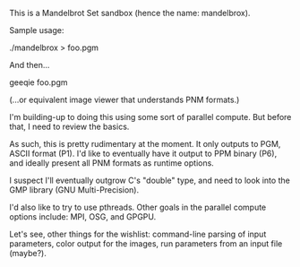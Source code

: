 This is a Mandelbrot Set sandbox (hence the name: mandelbrox).

Sample usage:

   ./mandelbrox > foo.pgm

And then...

   geeqie foo.pgm

(...or equivalent image viewer that understands PNM formats.)

I'm building-up to doing this using some sort of parallel compute.
But before that, I need to review the basics.

As such, this is pretty rudimentary at the moment.  It only outputs to
PGM, ASCII format (P1).  I'd like to eventually have it output to PPM
binary (P6), and ideally present all PNM formats as runtime options.

I suspect I'll eventually outgrow C's "double" type, and need to look
into the GMP library (GNU Multi-Precision).

I'd also like to try to use pthreads.  Other goals in the parallel
compute options include: MPI, OSG, and GPGPU.

Let's see, other things for the wishlist: command-line parsing of
input parameters, color output for the images, run parameters from an
input file (maybe?).
